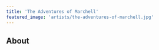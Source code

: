 ```yaml
---
title: 'The Adventures of Marchell'
featured_image: 'artists/the-adventures-of-marchell.jpg'
---
```


## About


